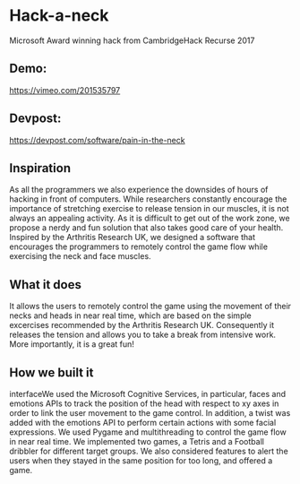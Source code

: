 # Hack-a-neck

Microsoft Award winning hack from CambridgeHack Recurse 2017

## Demo:
https://vimeo.com/201535797

## Devpost:
https://devpost.com/software/pain-in-the-neck

## Inspiration

As all the programmers we also experience the downsides of hours of hacking in front of computers. While researchers constantly encourage the importance of stretching exercise to release tension in our muscles, it is not always an appealing activity. As it is difficult to get out of the work zone, we propose a nerdy and fun solution that also takes good care of your health. Inspired by the Arthritis Research UK, we designed a software that encourages the programmers to remotely control the game flow while exercising the neck and face muscles.

## What it does

It allows the users to remotely control the game using the movement of their necks and heads in near real time, which are based on the simple excercises recommended by the Arthritis Research UK. Consequently it releases the tension and allows you to take a break from intensive work. More importantly, it is a great fun!

## How we built it

interfaceWe used the Microsoft Cognitive Services, in particular, faces and emotions APIs to track the position of the head with respect to xy axes in order to link the user movement to the game control. In addition, a twist was added with the emotions API to perform certain actions with some facial expressions. We used Pygame and multithreading to control the game flow in near real time. We implemented two games, a Tetris and a Football dribbler for different target groups. We also considered features to alert the users when they stayed in the same position for too long, and offered a game.
